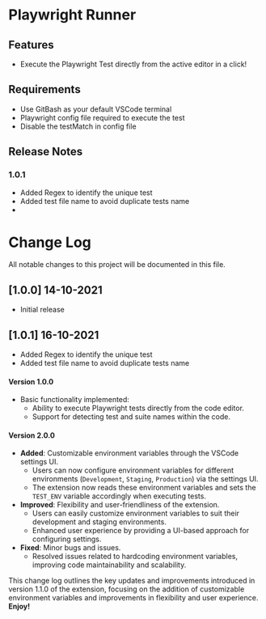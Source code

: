 # Playwright Runner
## Features
* Execute the Playwright Test directly from the active editor in a click!
## Requirements
* Use GitBash as your default VSCode terminal
* Playwright config file required to execute the test
* Disable the testMatch in config file
## Release Notes
### 1.0.1
- Added Regex to identify the unique test
- Added test file name to avoid duplicate tests name
- 
# Change Log
All notable changes to this project will be documented in this file.

## [1.0.0] 14-10-2021
- Initial release

## [1.0.1] 16-10-2021
- Added Regex to identify the unique test
- Added test file name to avoid duplicate tests name

#### Version 1.0.0
- Basic functionality implemented:
  - Ability to execute Playwright tests directly from the code editor.
  - Support for detecting test and suite names within the code.
    
#### Version 2.0.0
- **Added**: Customizable environment variables through the VSCode settings UI.
  - Users can now configure environment variables for different environments (`Development`, `Staging`, `Production`) via the settings UI.
  - The extension now reads these environment variables and sets the `TEST_ENV` variable accordingly when executing tests.
- **Improved**: Flexibility and user-friendliness of the extension.
  - Users can easily customize environment variables to suit their development and staging environments.
  - Enhanced user experience by providing a UI-based approach for configuring settings.
- **Fixed**: Minor bugs and issues.
  - Resolved issues related to hardcoding environment variables, improving code maintainability and scalability.

This change log outlines the key updates and improvements introduced in version 1.1.0 of the extension, focusing on the addition of customizable environment variables and improvements in flexibility and user experience.
**Enjoy!**
